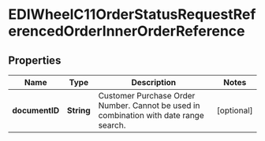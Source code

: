 

# EDIWheelC11OrderStatusRequestReferencedOrderInnerOrderReference


## Properties

| Name | Type | Description | Notes |
|------------ | ------------- | ------------- | -------------|
|**documentID** | **String** | Customer Purchase Order Number. Cannot be used in combination with date range search. |  [optional] |



